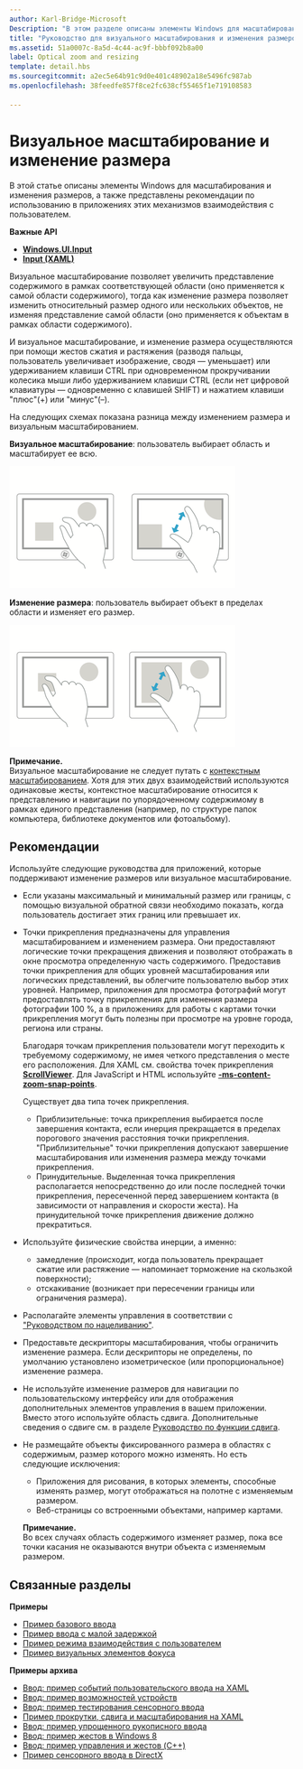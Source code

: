 ```yaml
---
author: Karl-Bridge-Microsoft
Description: "В этом разделе описаны элементы Windows для масштабирования и изменения размеров, а также представлены рекомендации по использованию в приложениях этих механизмов взаимодействия с пользователем."
title: "Руководство для визуального масштабирования и изменения размеров"
ms.assetid: 51a0007c-8a5d-4c44-ac9f-bbbf092b8a00
label: Optical zoom and resizing
template: detail.hbs
ms.sourcegitcommit: a2ec5e64b91c9d0e401c48902a18e5496fc987ab
ms.openlocfilehash: 38feedfe857f8ce2fc638cf55465f1e719108583

---
```


# Визуальное масштабирование и изменение размера

В этой статье описаны элементы Windows для масштабирования и изменения размеров, а также представлены рекомендации по использованию в приложениях этих механизмов взаимодействия с пользователем.

**Важные API**

-   [**Windows.UI.Input**](https://msdn.microsoft.com/library/windows/apps/br242084)
-   [**Input (XAML)**](https://msdn.microsoft.com/library/windows/apps/br227994)


Визуальное масштабирование позволяет увеличить представление содержимого в рамках соответствующей области (оно применяется к самой области содержимого), тогда как изменение размера позволяет изменить относительный размер одного или нескольких объектов, не изменяя представление самой области (оно применяется к объектам в рамках области содержимого).

И визуальное масштабирование, и изменение размера осуществляются при помощи жестов сжатия и растяжения (разводя пальцы, пользователь увеличивает изображение, сводя — уменьшает) или удерживанием клавиши CTRL при одновременном прокручивании колесика мыши либо удерживанием клавиши CTRL (если нет цифровой клавиатуры — одновременно с клавишей SHIFT) и нажатием клавиши "плюс"(+) или "минус"(–).

На следующих схемах показана разница между изменением размера и визуальным масштабированием.

**Визуальное масштабирование**: пользователь выбирает область и масштабирует ее всю.

![При сближении пальцев область сжимается, при разведении — растягивается.](images/areazoom.png)

**Изменение размера**: пользователь выбирает объект в пределах области и изменяет его размер.

![При сближении пальцев объект сжимается, при разведении — увеличивается.](images/objectresize.png)

**Примечание.**  
Визуальное масштабирование не следует путать с [контекстным масштабированием](../controls-and-patterns/semantic-zoom.md). Хотя для этих двух взаимодействий используются одинаковые жесты, контекстное масштабирование относится к представлению и навигации по упорядоченному содержимому в рамках единого представления (например, по структуре папок компьютера, библиотеке документов или фотоальбому).

 

## Рекомендации


Используйте следующие руководства для приложений, которые поддерживают изменение размеров или визуальное масштабирование.

-   Если указаны максимальный и минимальный размер или границы, с помощью визуальной обратной связи необходимо показать, когда пользователь достигает этих границ или превышает их.
-   Точки прикрепления предназначены для управления масштабированием и изменением размера. Они предоставляют логические точки прекращения движения и позволяют отображать в окне просмотра определенную часть содержимого. Предоставив точки прикрепления для общих уровней масштабирования или логических представлений, вы облегчите пользователю выбор этих уровней. Например, приложения для просмотра фотографий могут предоставлять точку прикрепления для изменения размера фотографии 100 %, а в приложениях для работы с картами точки прикрепления могут быть полезны при просмотре на уровне города, региона или страны.

    Благодаря точкам прикрепления пользователи могут переходить к требуемому содержимому, не имея четкого представления о месте его расположения. Для XAML см. свойства точек прикрепления [**ScrollViewer**](https://msdn.microsoft.com/library/windows/apps/br209527). Для JavaScript и HTML используйте [**-ms-content-zoom-snap-points**](https://msdn.microsoft.com/library/hh771895).

    Существует два типа точек прикрепления.

    -   Приблизительные: точка прикрепления выбирается после завершения контакта, если инерция прекращается в пределах порогового значения расстояния точки прикрепления. "Приблизительные" точки прикрепления допускают завершение масштабирования или изменения размера между точками прикрепления.
    -   Принудительные. Выделенная точка прикрепления располагается непосредственно до или после последней точки прикрепления, пересеченной перед завершением контакта (в зависимости от направления и скорости жеста). На принудительной точке прикрепления движение должно прекратиться.
-   Используйте физические свойства инерции, а именно:
    -   замедление (происходит, когда пользователь прекращает сжатие или растяжение — напоминает торможение на скользкой поверхности);
    -   отскакивание (возникает при пересечении границы или ограничения размера).
-   Располагайте элементы управления в соответствии с ["Руководством по нацеливанию"](guidelines-for-targeting.md).
-   Предоставьте дескрипторы масштабирования, чтобы ограничить изменение размера. Если дескрипторы не определены, по умолчанию установлено изометрическое (или пропорциональное) изменение размера.
-   Не используйте изменение размеров для навигации по пользовательскому интерфейсу или для отображения дополнительных элементов управления в вашем приложении. Вместо этого используйте область сдвига. Дополнительные сведения о сдвиге см. в разделе [Руководство по функции сдвига](guidelines-for-panning.md).
-   Не размещайте объекты фиксированного размера в областях с содержимым, размер которого можно изменять. Но есть следующие исключения:
    -   Приложения для рисования, в которых элементы, способные изменять размер, могут отображаться на полотне с изменяемым размером.
    -   Веб-страницы со встроенными объектами, например картами.

    **Примечание.**  
    Во всех случаях область содержимого изменяет размер, пока все точки касания не оказываются внутри объекта с изменяемым размером.

     

## Связанные разделы


**Примеры**
* [Пример базового ввода](http://go.microsoft.com/fwlink/p/?LinkID=620302)
* [Пример ввода с малой задержкой](http://go.microsoft.com/fwlink/p/?LinkID=620304)
* [Пример режима взаимодействия с пользователем](http://go.microsoft.com/fwlink/p/?LinkID=619894)
* [Пример визуальных элементов фокуса](http://go.microsoft.com/fwlink/p/?LinkID=619895)

**Примеры архива**
* [Ввод: пример событий пользовательского ввода на XAML](http://go.microsoft.com/fwlink/p/?linkid=226855)
* [Ввод: пример возможностей устройств](http://go.microsoft.com/fwlink/p/?linkid=231530)
* [Ввод: пример тестирования сенсорного ввода](http://go.microsoft.com/fwlink/p/?linkid=231590)
* [Пример прокрутки, сдвига и масштабирования на XAML](http://go.microsoft.com/fwlink/p/?linkid=251717)
* [Ввод: пример упрощенного рукописного ввода](http://go.microsoft.com/fwlink/p/?linkid=246570)
* [Ввод: пример жестов в Windows 8](http://go.microsoft.com/fwlink/p/?LinkId=264995)
* [Ввод: пример управления и жестов (C++)](http://go.microsoft.com/fwlink/p/?linkid=231605)
* [Пример сенсорного ввода в DirectX](http://go.microsoft.com/fwlink/p/?LinkID=231627)
 

 







<!--HONumber=Jun16_HO5-->


